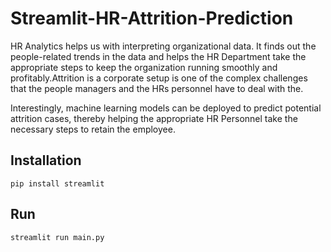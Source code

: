 # Streamlit-HR-Attrition-Prediction
HR Analytics helps us with interpreting organizational data. It finds out the people-related trends in the data and helps the HR Department take the appropriate steps to keep the organization running smoothly and profitably.Attrition is a corporate setup is one of the complex challenges that the people managers and the HRs personnel have to deal with the.

Interestingly, machine learning models can be deployed to predict potential attrition cases, thereby helping the appropriate HR Personnel take the necessary steps to retain the employee.


## Installation
``pip install streamlit``

## Run
``streamlit run main.py ``